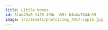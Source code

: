 ```yaml
---
title: Little boxes.
id: 5fab49a9-1425-490c-a35f-64b4a7844d69
image: src/assets/photos/img_7017-copie.jpg
---
```

